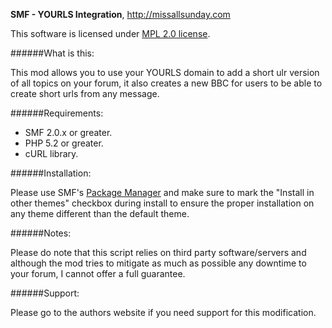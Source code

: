 **SMF - YOURLS Integration**, http://missallsunday.com

This software is licensed under [MPL 2.0 license](http://www.mozilla.org/MPL/2.0/).

######What is this:

This mod allows you to use your YOURLS domain to add a short ulr version of all topics on your forum, it also creates a new BBC for users to be able to create short urls from any message.

######Requirements:

- SMF 2.0.x or greater.
- PHP 5.2 or greater.
- cURL library.

######Installation:

Please use SMF's [Package Manager](http://wiki.simplemachines.org/smf/Package_manager) and make sure to mark the "Install in other themes" checkbox during install to ensure the proper installation on any theme different than the default theme.

######Notes:

Please do note that this script relies on third party software/servers and although the mod tries to mitigate as much as possible any downtime to your forum, I cannot offer a full guarantee.

######Support:

Please go to the authors website if you need support for this modification.